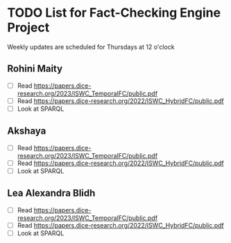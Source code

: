 # TODO List for Fact-Checking Engine Project
Weekly updates are scheduled for Thursdays at 12 o'clock

## Rohini Maity
- [ ] Read https://papers.dice-research.org/2023/ISWC_TemporalFC/public.pdf
- [ ] Read https://papers.dice-research.org/2022/ISWC_HybridFC/public.pdf 
- [ ] Look at SPARQL

## Akshaya 
- [ ] Read https://papers.dice-research.org/2023/ISWC_TemporalFC/public.pdf
- [ ] Read https://papers.dice-research.org/2022/ISWC_HybridFC/public.pdf 
- [ ] Look at SPARQL

## Lea Alexandra Blidh
- [ ] Read https://papers.dice-research.org/2023/ISWC_TemporalFC/public.pdf
- [ ] Read https://papers.dice-research.org/2022/ISWC_HybridFC/public.pdf 
- [ ] Look at SPARQL
